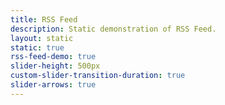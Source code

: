 ```yaml
---
title: RSS Feed
description: Static demonstration of RSS Feed.
layout: static
static: true
rss-feed-demo: true
slider-height: 500px
custom-slider-transition-duration: true
slider-arrows: true
---
```

